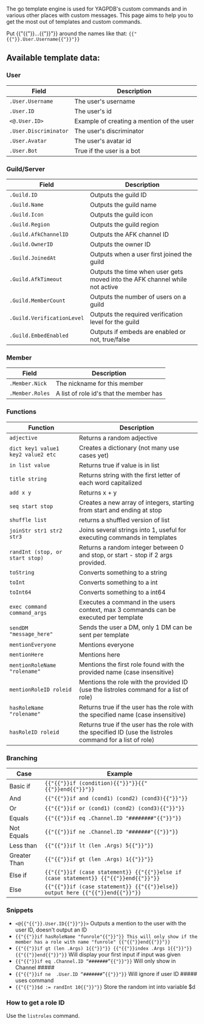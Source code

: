 The go template engine is used for YAGPDB's custom commands and in various other places with custom messages.
This page aims to help you to get the most out of templates and custom commands.

Put {{"{{"}}...{{"}}"}} around the names like that: `{{"{{"}}.User.Username{{"}}"}}`

## Available template data:

### User

| Field | Description |
| --- | --- |
| `.User.Username` | The user's username |
| `.User.ID` | The user's id |
| `<@.User.ID>` | Example of creating a mention of the user |
| `.User.Discriminator` | The user's discriminator | 
| `.User.Avatar` | The user's avatar id |
| `.User.Bot` | True if the user is a bot | 

### Guild/Server

| Field | Description |
| --- | --- |
| `.Guild.ID` | Outputs the guild ID |
| `.Guild.Name` | Outputs the guild name |
| `.Guild.Icon` | Outputs the guild icon |
| `.Guild.Region` | Outputs the guild region |
| `.Guild.AfkChannelID` | Outputs the AFK channel ID |
| `.Guild.OwnerID` | Outputs the owner ID |
| `.Guild.JoinedAt` | Outputs when a user first joined the guild |
| `.Guild.AfkTimeout` | Outputs the time when user gets moved into the AFK channel while not active |
| `.Guild.MemberCount` | Outputs the number of users on a guild |
| `.Guild.VerificationLevel` | Outputs the required verification level for the guild |
| `.Guild.EmbedEnabled` | Outputs if embeds are enabled or not, true/false |

### Member
| Field | Description |
| --- | --- |
| `.Member.Nick` | The nickname for this member |
| `.Member.Roles` | A list of role id's that the member has |

### Functions
| Function | Description |
| --- | --- |
| `adjective` | Returns a random adjective |
| `dict key1 value1 key2 value2 etc` | Creates a dictionary (not many use cases yet) |
| `in list value` | Returns true if value is in list |
| `title string` | Returns string with the first letter of each word capitalized |
| `add x y` | Returns x + y |
| `seq start stop` | Creates a new array of integers, starting from start and ending at stop |
| `shuffle list` | returns a shuffled version of list |
| `joinStr str1 str2 str3` | Joins several strings into 1, useful for executing commands in templates |
| `randInt (stop, or start stop)` | Returns a random integer between 0 and stop, or start - stop if 2 args provided.  |
| `toString` | Converts something to a string |
| `toInt` | Converts something to a int |
| `toInt64` | Converts something to a int64 |
| `exec command command_args` | Executes a command in the users context, max 3 commands can be executed per template |
| `sendDM "message_here"` | Sends the user a DM, only 1 DM can be sent per template |
| `mentionEveryone` | Mentions everyone |
| `mentionHere` | Mentions here |
| `mentionRoleName "rolename"` | Mentions the first role found with the provided name (case insensitive) |
| `mentionRoleID roleid` | Mentions the role with the provided ID (use the listroles command for a list of role) |
| `hasRoleName "rolename"` | Returns true if the user has the role with the specified name (case insensitive) |
| `hasRoleID roleid` | Returns true if the user has the role with the specified ID (use the listroles command for a list of role) |

### Branching
| Case | Example |
| --- | --- |
| Basic if | `{{"{{"}}if (condition){{"}}"}}{{"{{"}}end{{"}}"}}`
| And  | `{{"{{"}}if and (cond1) (cond2) (cond3){{"}}"}}` |
| Or   | `{{"{{"}}if or (cond1) (cond2) (cond3){{"}}"}}` |
| Equals  | `{{"{{"}}if eq .Channel.ID "########"{{"}}"}}` |
| Not Equals  | `{{"{{"}}if ne .Channel.ID "#######"{{"}}"}}` |
| Less than | `{{"{{"}}if lt (len .Args) 5{{"}}"}}` |
| Greater Than  | `{{"{{"}}if gt (len .Args) 1{{"}}"}}` |
| Else if | `{{"{{"}}if (case statement}} {{"{{"}}else if (case statement}} {{"{{"}}end{{"}}"}}` |
| Else | `{{"{{"}}if (case statement}} {{"{{"}}else}} output here {{"{{"}}end{{"}}"}}` |


### Snippets
* `<@{{"{{"}}.User.ID{{"}}"}}>` Outputs a mention to the user with the user ID, doesn't output an ID
* `{{"{{"}}if hasRoleName "funrole"{{"}}"}} This will only show if the member has a role with name "funrole" {{"{{"}}end{{"}}"}}`
* `{{"{{"}}if gt (len .Args) 1{{"}}"}} {{"{{"}}index .Args 1{{"}}"}} {{"{{"}}end{{"}}"}}` Will display your first input if input was given 
* `{{"{{"}}if eq .Channel.ID “#######”{{"}}"}}` Will only show in Channel #####
* `{{"{{"}}if ne  .User.ID “#######”{{"}}"}}` Will ignore if user ID ##### uses command
* `{{"{{"}}$d := randInt 10{{"}}"}}` Store the random int into variable $d 

### How to get a role ID

Use the `listroles` command. 


